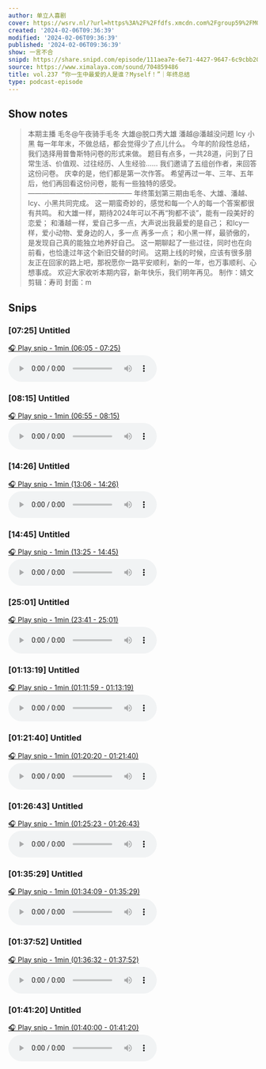 ```yaml
---
author: 单立人喜剧
cover: https://wsrv.nl/?url=https%3A%2F%2Ffdfs.xmcdn.com%2Fgroup59%2FM04%2F93%2F86%2FwKgLelzNkPKhsNGvAAE6pl2KWCQ991.jpg&w=200&h=200
created: '2024-02-06T09:36:39'
modified: '2024-02-06T09:36:39'
published: '2024-02-06T09:36:39'
show: 一言不合
snipd: https://share.snipd.com/episode/111aea7e-6e71-4427-9647-6c9cbb201178
source: https://www.ximalaya.com/sound/704859486
title: vol.237 “你一生中最爱的人是谁？Myself！”｜年终总结
type: podcast-episode
---
```



## Show notes
> 本期主播 毛冬@午夜骑手毛冬 大雄@脱口秀大雄 潘越@潘越没问题 Icy 小黑  每一年年末，不做总结，都会觉得少了点儿什么。  今年的阶段性总结，我们选择用普鲁斯特问卷的形式来做。  题目有点多，一共28道，问到了日常生活、价值观、过往经历、人生经验……  我们邀请了五组创作者，来回答这份问卷。  庆幸的是，他们都是第一次作答。  希望再过一年、三年、五年后，他们再回看这份问卷，能有一些独特的感受。  ———————————————  年终策划第三期由毛冬、大雄、潘越、Icy、小黑共同完成。  这一期蛮奇妙的，感觉和每一个人的每一个答案都很有共鸣。  和大雄一样，期待2024年可以不再“狗都不谈”，能有一段美好的恋爱； 和潘越一样，爱自己多一点，大声说出我最爱的是自己； 和Icy一样，爱小动物、爱身边的人，多一点 再多一点； 和小黑一样，最骄傲的，是发现自己真的能独立地养好自己。  这一期聊起了一些过往，同时也在向前看，也恰逢过年这个新旧交替的时间。  这期上线的时候，应该有很多朋友正在回家的路上吧，那祝愿你一路平安顺利，新的一年，也万事顺利、心想事成。  欢迎大家收听本期内容，新年快乐，我们明年再见。  制作：婧文  剪辑：寿司 封面：m

## Snips
### [07:25] Untitled
[🎧 Play snip - 1min️ (06:05 - 07:25)](https://share.snipd.com/snip/bc9977ae-6f51-4fea-b6a0-b0760ec7463f)
<audio controls> <source src="https://jt.ximalaya.com//GKwRIasJl86gA4qztAKlphAV.m4a?channel=rss&album_id=5971303&track_id=704859486&uid=22748604&jt=https://aod.cos.tx.xmcdn.com/storages/013c-audiofreehighqps/16/D3/GKwRIasJl86gA4qztAKlphAV.m4a#t=06:05,07:25"> </audio>
### [08:15] Untitled
[🎧 Play snip - 1min️ (06:55 - 08:15)](https://share.snipd.com/snip/59a494aa-ebe5-4d21-bb51-a3e3b776f85e)
<audio controls> <source src="https://jt.ximalaya.com//GKwRIasJl86gA4qztAKlphAV.m4a?channel=rss&album_id=5971303&track_id=704859486&uid=22748604&jt=https://aod.cos.tx.xmcdn.com/storages/013c-audiofreehighqps/16/D3/GKwRIasJl86gA4qztAKlphAV.m4a#t=06:55,08:15"> </audio>
### [14:26] Untitled
[🎧 Play snip - 1min️ (13:06 - 14:26)](https://share.snipd.com/snip/41363952-4e30-4f30-8320-b1f417385fdd)
<audio controls> <source src="https://jt.ximalaya.com//GKwRIasJl86gA4qztAKlphAV.m4a?channel=rss&album_id=5971303&track_id=704859486&uid=22748604&jt=https://aod.cos.tx.xmcdn.com/storages/013c-audiofreehighqps/16/D3/GKwRIasJl86gA4qztAKlphAV.m4a#t=13:06,14:26"> </audio>
### [14:45] Untitled
[🎧 Play snip - 1min️ (13:25 - 14:45)](https://share.snipd.com/snip/8ae664d8-ea55-4928-b063-117ba6d87172)
<audio controls> <source src="https://jt.ximalaya.com//GKwRIasJl86gA4qztAKlphAV.m4a?channel=rss&album_id=5971303&track_id=704859486&uid=22748604&jt=https://aod.cos.tx.xmcdn.com/storages/013c-audiofreehighqps/16/D3/GKwRIasJl86gA4qztAKlphAV.m4a#t=13:25,14:45"> </audio>
### [25:01] Untitled
[🎧 Play snip - 1min️ (23:41 - 25:01)](https://share.snipd.com/snip/077c50e3-5496-4412-b426-ad47be848ff6)
<audio controls> <source src="https://jt.ximalaya.com//GKwRIasJl86gA4qztAKlphAV.m4a?channel=rss&album_id=5971303&track_id=704859486&uid=22748604&jt=https://aod.cos.tx.xmcdn.com/storages/013c-audiofreehighqps/16/D3/GKwRIasJl86gA4qztAKlphAV.m4a#t=23:41,25:01"> </audio>
### [01:13:19] Untitled
[🎧 Play snip - 1min️ (01:11:59 - 01:13:19)](https://share.snipd.com/snip/7a1d73f1-722d-4673-b622-fb7b583ee307)
<audio controls> <source src="https://jt.ximalaya.com//GKwRIasJl86gA4qztAKlphAV.m4a?channel=rss&album_id=5971303&track_id=704859486&uid=22748604&jt=https://aod.cos.tx.xmcdn.com/storages/013c-audiofreehighqps/16/D3/GKwRIasJl86gA4qztAKlphAV.m4a#t=01:11:59,01:13:19"> </audio>
### [01:21:40] Untitled
[🎧 Play snip - 1min️ (01:20:20 - 01:21:40)](https://share.snipd.com/snip/4a578eed-e377-4c02-8b5c-3ce0fa1f118e)
<audio controls> <source src="https://jt.ximalaya.com//GKwRIasJl86gA4qztAKlphAV.m4a?channel=rss&album_id=5971303&track_id=704859486&uid=22748604&jt=https://aod.cos.tx.xmcdn.com/storages/013c-audiofreehighqps/16/D3/GKwRIasJl86gA4qztAKlphAV.m4a#t=01:20:20,01:21:40"> </audio>
### [01:26:43] Untitled
[🎧 Play snip - 1min️ (01:25:23 - 01:26:43)](https://share.snipd.com/snip/ea5a000c-9cc3-49e5-bdff-71fad8b9e339)
<audio controls> <source src="https://jt.ximalaya.com//GKwRIasJl86gA4qztAKlphAV.m4a?channel=rss&album_id=5971303&track_id=704859486&uid=22748604&jt=https://aod.cos.tx.xmcdn.com/storages/013c-audiofreehighqps/16/D3/GKwRIasJl86gA4qztAKlphAV.m4a#t=01:25:23,01:26:43"> </audio>
### [01:35:29] Untitled
[🎧 Play snip - 1min️ (01:34:09 - 01:35:29)](https://share.snipd.com/snip/ab92bec1-b289-470f-91de-9a5cd314de77)
<audio controls> <source src="https://jt.ximalaya.com//GKwRIasJl86gA4qztAKlphAV.m4a?channel=rss&album_id=5971303&track_id=704859486&uid=22748604&jt=https://aod.cos.tx.xmcdn.com/storages/013c-audiofreehighqps/16/D3/GKwRIasJl86gA4qztAKlphAV.m4a#t=01:34:09,01:35:29"> </audio>
### [01:37:52] Untitled
[🎧 Play snip - 1min️ (01:36:32 - 01:37:52)](https://share.snipd.com/snip/96e9efb3-5042-4372-9c58-feedbb0a80c2)
<audio controls> <source src="https://jt.ximalaya.com//GKwRIasJl86gA4qztAKlphAV.m4a?channel=rss&album_id=5971303&track_id=704859486&uid=22748604&jt=https://aod.cos.tx.xmcdn.com/storages/013c-audiofreehighqps/16/D3/GKwRIasJl86gA4qztAKlphAV.m4a#t=01:36:32,01:37:52"> </audio>
### [01:41:20] Untitled
[🎧 Play snip - 1min️ (01:40:00 - 01:41:20)](https://share.snipd.com/snip/735114c5-baa5-4e93-a630-7a1cad17a825)
<audio controls> <source src="https://jt.ximalaya.com//GKwRIasJl86gA4qztAKlphAV.m4a?channel=rss&album_id=5971303&track_id=704859486&uid=22748604&jt=https://aod.cos.tx.xmcdn.com/storages/013c-audiofreehighqps/16/D3/GKwRIasJl86gA4qztAKlphAV.m4a#t=01:40:00,01:41:20"> </audio>
